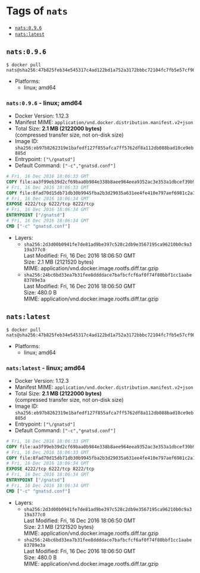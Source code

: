 <!-- THIS FILE IS GENERATED VIA './update-remote.sh' -->

# Tags of `nats`

-	[`nats:0.9.6`](#nats096)
-	[`nats:latest`](#natslatest)

## `nats:0.9.6`

```console
$ docker pull nats@sha256:47b825feb34e545317c4ad122bd1a752a3172bbbc72104fc7fb5e57cf90f79e4
```

-	Platforms:
	-	linux; amd64

### `nats:0.9.6` - linux; amd64

-	Docker Version: 1.12.3
-	Manifest MIME: `application/vnd.docker.distribution.manifest.v2+json`
-	Total Size: **2.1 MB (2122000 bytes)**  
	(compressed transfer size, not on-disk size)
-	Image ID: `sha256:eb97b8262319e1bafedf127f855afca7ff5762df8a112db088bad10ce9eb885d`
-	Entrypoint: `["\/gnatsd"]`
-	Default Command: `["-c","gnatsd.conf"]`

```dockerfile
# Fri, 16 Dec 2016 18:06:33 GMT
COPY file:aa3f99eb39d2cf69baa0b984e338b8aee964eea9352ac3e353a1dbcef39b903c in /gnatsd 
# Fri, 16 Dec 2016 18:06:33 GMT
COPY file:8fad70d15db71db30b9945fba2b3d29035a631ee4fe410e797aef6981c2a1879 in gnatsd.conf 
# Fri, 16 Dec 2016 18:06:34 GMT
EXPOSE 4222/tcp 6222/tcp 8222/tcp
# Fri, 16 Dec 2016 18:06:34 GMT
ENTRYPOINT ["/gnatsd"]
# Fri, 16 Dec 2016 18:06:34 GMT
CMD ["-c" "gnatsd.conf"]
```

-	Layers:
	-	`sha256:2d3d00b0941fe7de81ad9be397c528c2db9e3567195ca96210b0c9a319a377c0`  
		Last Modified: Fri, 16 Dec 2016 18:06:50 GMT  
		Size: 2.1 MB (2121520 bytes)  
		MIME: application/vnd.docker.image.rootfs.diff.tar.gzip
	-	`sha256:24bc6bd33ea7b31fee8ddddace7bafbcfcf6af0f74f80bbf1cc1aabe83789e3a`  
		Last Modified: Fri, 16 Dec 2016 18:06:50 GMT  
		Size: 480.0 B  
		MIME: application/vnd.docker.image.rootfs.diff.tar.gzip

## `nats:latest`

```console
$ docker pull nats@sha256:47b825feb34e545317c4ad122bd1a752a3172bbbc72104fc7fb5e57cf90f79e4
```

-	Platforms:
	-	linux; amd64

### `nats:latest` - linux; amd64

-	Docker Version: 1.12.3
-	Manifest MIME: `application/vnd.docker.distribution.manifest.v2+json`
-	Total Size: **2.1 MB (2122000 bytes)**  
	(compressed transfer size, not on-disk size)
-	Image ID: `sha256:eb97b8262319e1bafedf127f855afca7ff5762df8a112db088bad10ce9eb885d`
-	Entrypoint: `["\/gnatsd"]`
-	Default Command: `["-c","gnatsd.conf"]`

```dockerfile
# Fri, 16 Dec 2016 18:06:33 GMT
COPY file:aa3f99eb39d2cf69baa0b984e338b8aee964eea9352ac3e353a1dbcef39b903c in /gnatsd 
# Fri, 16 Dec 2016 18:06:33 GMT
COPY file:8fad70d15db71db30b9945fba2b3d29035a631ee4fe410e797aef6981c2a1879 in gnatsd.conf 
# Fri, 16 Dec 2016 18:06:34 GMT
EXPOSE 4222/tcp 6222/tcp 8222/tcp
# Fri, 16 Dec 2016 18:06:34 GMT
ENTRYPOINT ["/gnatsd"]
# Fri, 16 Dec 2016 18:06:34 GMT
CMD ["-c" "gnatsd.conf"]
```

-	Layers:
	-	`sha256:2d3d00b0941fe7de81ad9be397c528c2db9e3567195ca96210b0c9a319a377c0`  
		Last Modified: Fri, 16 Dec 2016 18:06:50 GMT  
		Size: 2.1 MB (2121520 bytes)  
		MIME: application/vnd.docker.image.rootfs.diff.tar.gzip
	-	`sha256:24bc6bd33ea7b31fee8ddddace7bafbcfcf6af0f74f80bbf1cc1aabe83789e3a`  
		Last Modified: Fri, 16 Dec 2016 18:06:50 GMT  
		Size: 480.0 B  
		MIME: application/vnd.docker.image.rootfs.diff.tar.gzip
